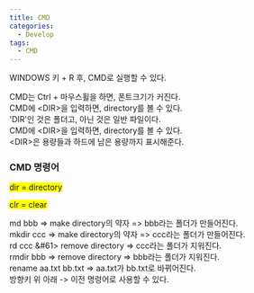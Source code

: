 ```yaml
---
title: CMD
categories:
  - Develop
tags:
  - CMD
---
```

 WINDOWS 키 + R 후, CMD로 실행할 수 있다.  

 CMD는 Ctrl + 마우스휠을 하면, 폰트크기가 커진다.  
 CMD에 \<DIR\>을 입력하면, directory를 볼 수 있다.  
 \'DIR\'인 것은 폴더고, 아닌 것은 일반 파일이다.  
 CMD에 \<DIR\>을 입력하면, directory를 볼 수 있다.  
 \<DIR\>은 용량들과 하드에 남은 용량까지 표시해준다.
   
<h3>CMD 명령어</h3>  

<span style='background-color: yellow'>dir \= directory  </span>  

<span style='background-color: yellow'>clr \= clear  </span>

md bbb \=\> make directory의 약자 \=\> bbb라는 폴더가 만들어진다.  
mkdir ccc \=\> make directory의 약자 => ccc라는 폴더가 만들어진다.  
rd ccc &#61> remove directory \=\> ccc라는 폴더가 지워진다.  
rmdir bbb \=\> remove directory \=\> bbb라는 폴더가 지워진다.  
rename aa.txt bb.txt \=\> aa.txt가 bb.txt로 바뀌어진다.  
방향키 위 아래 \-\> 이전 명령어로 사용할 수 있다.
